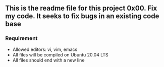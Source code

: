 ## This is the readme file for this project 0x00. Fix my code. It seeks to fix bugs in an existing code base

### Requirement

* Allowed editors: vi, vim, emacs
* All files will be compiled on Ubuntu 20.04 LTS
* All files should end with a new line